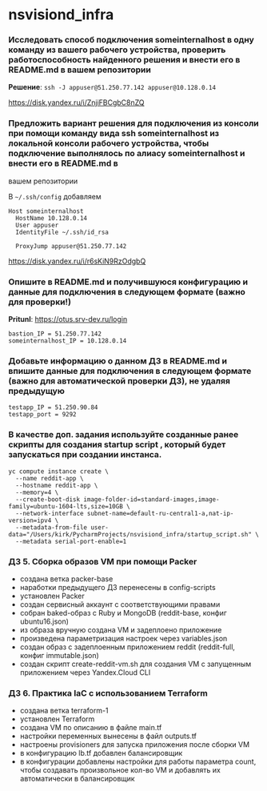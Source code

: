 # nsvisiond_infra

### Исследовать способ подключения someinternalhost в одну команду из вашего рабочего устройства, проверить работоспособность найденного решения и внести его в README.md в вашем репозитории

**Решение**:
``ssh -J appuser@51.250.77.142 appuser@10.128.0.14``

https://disk.yandex.ru/i/ZnjiFBCgbC8nZQ

### Предложить вариант решения для подключения из консоли при помощи команду вида ssh someinternalhost из локальной консоли рабочего устройства, чтобы подключение выполнялось по алиасу someinternalhost и внести его в README.md в
вашем репозитории

В `~/.ssh/config`
добавляем

```
Host someinternalhost
  HostName 10.128.0.14
  User appuser
  IdentityFile ~/.ssh/id_rsa

  ProxyJump appuser@51.250.77.142
  ```

https://disk.yandex.ru/i/r6sKiN9RzOdgbQ

### Опишите в README.md и получившуюся конфигурацию и данные для  подключения в следующем формате (важно для проверки!)

**Pritunl**: https://otus.srv-dev.ru/login


```
bastion_IP = 51.250.77.142
someinternalhost_IP = 10.128.0.14
```

### Добавьте информацию о данном ДЗ в README.md и впишите данные для подключения в следующем формате (важно для автоматической проверки ДЗ), не удаляя предыдущую

```
testapp_IP = 51.250.90.84
testapp_port = 9292
```

### В качестве доп. задания используйте созданные ранее скрипты для создания startup script , который будет запускаться при создании инстанса.

```
yc compute instance create \
  --name reddit-app \
  --hostname reddit-app \
  --memory=4 \
  --create-boot-disk image-folder-id=standard-images,image-family=ubuntu-1604-lts,size=10GB \
  --network-interface subnet-name=default-ru-central1-a,nat-ip-version=ipv4 \
  --metadata-from-file user-data="/Users/kirk/PycharmProjects/nsvisiond_infra/startup_script.sh" \
  --metadata serial-port-enable=1
```
### ДЗ 5. Сборка образов VM при помощи Packer

- создана ветка packer-base
- наработки предыдущего ДЗ перенесены в config-scripts
- установлен Packer
- создан сервисный аккаунт с соответствующими правами
- собран baked-образ с Ruby и MongoDB (reddit-base, конфиг ubuntu16.json)
- из образа вручную создана VM и задеплоено приложение
- произведена параметризация настроек через variables.json
- создан образ с задеплоенным приложением reddit (reddit-full, конфиг immutable.json)
- создан скрипт create-reddit-vm.sh для создания VM с запущенным приложением через Yandex.Cloud CLI

### ДЗ 6. Практика IaC с использованием Terraform

- создана ветка terraform-1
- установлен Terraform
- создана VM по описанию в файле main.tf
- настройки переменных вынесены в файл outputs.tf
- настроены provisioners для запуска приложения после сборки VM
- в конфигурацию lb.tf добавлен балансировщик
- в конфигурации добавлены настройки для работы параметра count, чтобы создавать произвольное кол-во VM и добавлять их автоматически в балансировщик

